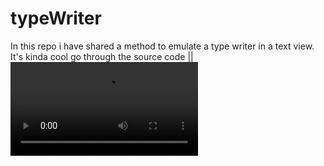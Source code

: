 # typeWriter
In this repo i have shared a method to emulate a type writer in a text view. It's kinda cool go through the source code ||
![alt text](vid.mp4)
